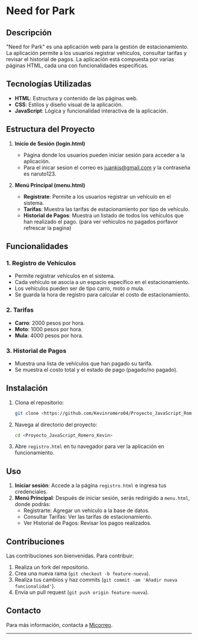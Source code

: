 
# Need for Park

## Descripción

"Need for Park" es una aplicación web para la gestión de estacionamiento. La aplicación permite a los usuarios registrar vehículos, consultar tarifas y revisar el historial de pagos. La aplicación está compuesta por varias páginas HTML, cada una con funcionalidades específicas.

## Tecnologías Utilizadas

- **HTML**: Estructura y contenido de las páginas web.
- **CSS**: Estilos y diseño visual de la aplicación.
- **JavaScript**: Lógica y funcionalidad interactiva de la aplicación.

## Estructura del Proyecto

1. **Inicio de Sesión (login.html)**
   - Página donde los usuarios pueden iniciar sesión para acceder a la aplicación.
   - Para el inicar sesion el correo es juankis@gmail.com y la contraseña es naruto123.

2. **Menú Principal (menu.html)**
   - **Regístrate**: Permite a los usuarios registrar un vehículo en el sistema.
   - **Tarifas**: Muestra las tarifas de estacionamiento por tipo de vehículo.
   - **Historial de Pagos**: Muestra un listado de todos los vehículos que han realizado el pago. (para ver vehiculos no pagados porfavor refrescar la pagina)

## Funcionalidades

### 1. Registro de Vehículos
- Permite registrar vehículos en el sistema.
- Cada vehículo se asocia a un espacio específico en el estacionamiento.
- Los vehículos pueden ser de tipo carro, moto o mula.
- Se guarda la hora de registro para calcular el costo de estacionamiento.

### 2. Tarifas
- **Carro**: 2000 pesos por hora.
- **Moto**: 1000 pesos por hora.
- **Mula**: 4000 pesos por hora.

### 3. Historial de Pagos
- Muestra una lista de vehículos que han pagado su tarifa.
- Se muestra el costo total y el estado de pago (pagado/no pagado).

## Instalación

1. Clona el repositorio:

   ```bash
   git clone <https://github.com/Kevinromero04/Proyecto_JavaScript_Romero_Kevin.git>
   ```

2. Navega al directorio del proyecto:

   ```bash
   cd <Proyecto_JavaScript_Romero_Kevin>
   ```

3. Abre `registro.html` en tu navegador para ver la aplicación en funcionamiento.

## Uso

1. **Iniciar sesión**: Accede a la página `registro.html` e ingresa tus credenciales.
2. **Menú Principal**: Después de iniciar sesión, serás redirigido a `menu.html`, donde podrás:
   - Registrarte: Agregar un vehículo a la base de datos.
   - Consultar Tarifas: Ver las tarifas de estacionamiento.
   - Ver Historial de Pagos: Revisar los pagos realizados.

## Contribuciones

Las contribuciones son bienvenidas. Para contribuir:

1. Realiza un fork del repositorio.
2. Crea una nueva rama (`git checkout -b feature-nueva`).
3. Realiza tus cambios y haz commits (`git commit -am 'Añadir nueva funcionalidad'`).
4. Envía un pull request (`git push origin feature-nueva`).

## Contacto

Para más información, contacta a [Micorreo](kevinromerorincon7@gmail.com).

---

